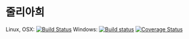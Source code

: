 # 줄리아희

Linux, OSX: [![Build Status](https://api.travis-ci.org/wookay/Aheui.jl.svg?branch=master)](https://travis-ci.org/wookay/Aheui.jl)
Windows: [![Build status](https://ci.appveyor.com/api/projects/status/52mkgj4x9fm2qnpl?svg=true)](https://ci.appveyor.com/project/wookay/Aheui.jl)
[![Coverage Status](https://coveralls.io/repos/wookay/Aheui.jl/badge.svg?branch=master&service=github)](https://coveralls.io/github/wookay/Aheui.jl?branch=master)
